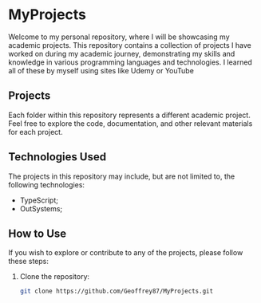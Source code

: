 # MyProjects

Welcome to my personal repository, where I will be showcasing my academic projects. This repository contains a collection of projects I have worked on during my academic journey, demonstrating my skills and knowledge in various programming languages and technologies.
I learned all of these by myself using sites like Udemy or YouTube

## Projects

Each folder within this repository represents a different academic project. Feel free to explore the code, documentation, and other relevant materials for each project.

## Technologies Used

The projects in this repository may include, but are not limited to, the following technologies:

- TypeScript;
- OutSystems;

## How to Use

If you wish to explore or contribute to any of the projects, please follow these steps:

1. Clone the repository:
   ```bash
   git clone https://github.com/Geoffrey87/MyProjects.git
   ```
